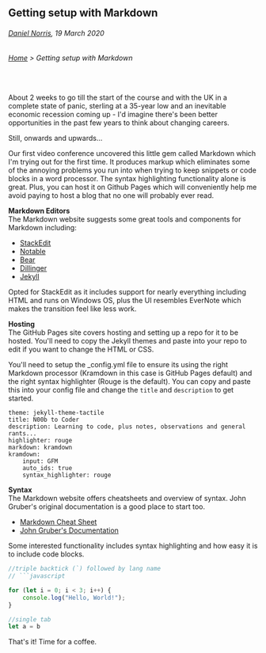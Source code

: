 ## Getting setup with Markdown

###### [Daniel Norris](https://github.com/daniel-norris), 19 March 2020

###### [Home](./) > Getting setup with Markdown

<br>

About 2 weeks to go till the start of the course and with the UK in a complete state of panic, sterling at a 35-year low and an inevitable economic recession coming up - I'd imagine there's been better opportunities in the past few years to think about changing careers. 

Still, onwards and upwards... 

Our first video conference uncovered this little gem called Markdown which I'm trying out for the first time. It produces markup which eliminates some of the annoying problems you run into when trying to keep snippets or code blocks in a word processor. The syntax highlighting functionality alone is great. Plus, you can host it on Github Pages which will conveniently help me avoid paying to host a blog that no one will probably ever read. 

**Markdown Editors**<br>
The Markdown website suggests some great tools and components for Markdown including: 

- [StackEdit](https://www.markdownguide.org/tools/stackedit/)
- [Notable](https://www.markdownguide.org/tools/notable/) 
- [Bear](https://www.markdownguide.org/tools/bear/)
- [Dillinger](https://www.markdownguide.org/tools/dillinger/) 
- [Jekyll](https://www.markdownguide.org/tools/jekyll/) 

Opted for StackEdit as it includes support for nearly everything including HTML and runs on Windows OS, plus the UI resembles EverNote which makes the transition feel like less work.  

**Hosting**<br>
The GitHub Pages site covers hosting and setting up a repo for it to be hosted. You'll need to copy the Jekyll themes and paste into your repo to edit if you want to change the HTML or CSS. 

You'll need to setup the _config.yml file to ensure its using the right Markdown processor (Kramdown in this case is GitHub Pages default) and the right syntax highlighter (Rouge is the default). You can copy and paste this into your config file and change the `title` and `description` to get started. 

	theme: jekyll-theme-tactile
	title: N00b to Coder
	description: Learning to code, plus notes, observations and general rants...
	highlighter: rouge
	markdown: kramdown
	kramdown:
		input: GFM
		auto_ids: true
		syntax_highlighter: rouge


**Syntax**<br>
The Markdown website offers cheatsheets and overview of syntax. John Gruber's original documentation is a good place to start too. 

- [Markdown Cheat Sheet](https://www.markdownguide.org/cheat-sheet/)
- [John Gruber's Documentation](https://daringfireball.net/projects/markdown/)

Some interested functionality includes syntax highlighting and how easy it is to include code blocks. 

```javascript
//triple backtick (`) followed by lang name
// ```javascript

for (let i = 0; i < 3; i++) {
	console.log("Hello, World!"); 
}
```
```javascript
//single tab 
let a = b 
```

That's it! Time for a coffee. 

